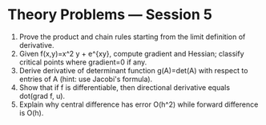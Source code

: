 # Theory Problems — Session 5

1. Prove the product and chain rules starting from the limit definition of derivative.
2. Given f(x,y)=x^2 y + e^{xy}, compute gradient and Hessian; classify critical points where gradient=0 if any.
3. Derive derivative of determinant function g(A)=det(A) with respect to entries of A (hint: use Jacobi's formula).
4. Show that if f is differentiable, then directional derivative equals dot(grad f, u).
5. Explain why central difference has error O(h^2) while forward difference is O(h).